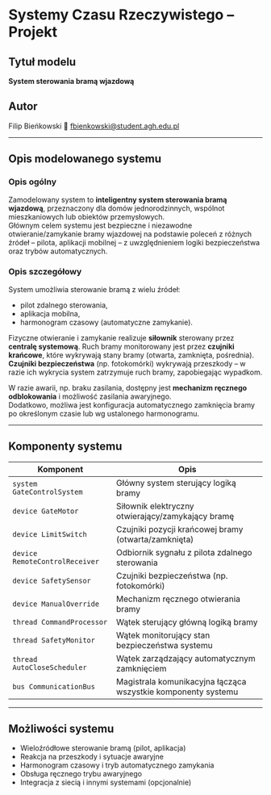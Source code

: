 # Systemy Czasu Rzeczywistego – Projekt

## Tytuł modelu
**System sterowania bramą wjazdową**

## Autor
Filip Bieńkowski
📧 fbienkowski@student.agh.edu.pl

---

## Opis modelowanego systemu

### Opis ogólny
Zamodelowany system to **inteligentny system sterowania bramą wjazdową**, przeznaczony dla domów jednorodzinnych, wspólnot mieszkaniowych lub obiektów przemysłowych.  
Głównym celem systemu jest bezpieczne i niezawodne otwieranie/zamykanie bramy wjazdowej na podstawie poleceń z różnych źródeł – pilota, aplikacji mobilnej – z uwzględnieniem logiki bezpieczeństwa oraz trybów automatycznych.

### Opis szczegółowy
System umożliwia sterowanie bramą z wielu źródeł:
- pilot zdalnego sterowania,
- aplikacja mobilna,
- harmonogram czasowy (automatyczne zamykanie).

Fizyczne otwieranie i zamykanie realizuje **siłownik** sterowany przez **centralę systemową**. Ruch bramy monitorowany jest przez **czujniki krańcowe**, które wykrywają stany bramy (otwarta, zamknięta, pośrednia).  
**Czujniki bezpieczeństwa** (np. fotokomórki) wykrywają przeszkody – w razie ich wykrycia system zatrzymuje ruch bramy, zapobiegając wypadkom.  

W razie awarii, np. braku zasilania, dostępny jest **mechanizm ręcznego odblokowania** i możliwość zasilania awaryjnego.  
Dodatkowo, możliwa jest konfiguracja automatycznego zamknięcia bramy po określonym czasie lub wg ustalonego harmonogramu.

---

## Komponenty systemu

| Komponent              | Opis                                                                 |
|------------------------|----------------------------------------------------------------------|
| `system GateControlSystem`   | Główny system sterujący logiką bramy                               |
| `device GateMotor`           | Siłownik elektryczny otwierający/zamykający bramę                   |
| `device LimitSwitch`         | Czujniki pozycji krańcowej bramy (otwarta/zamknięta)                |
| `device RemoteControlReceiver` | Odbiornik sygnału z pilota zdalnego sterowania                     |
| `device SafetySensor`        | Czujniki bezpieczeństwa (np. fotokomórki)                            |
| `device ManualOverride`      | Mechanizm ręcznego otwierania bramy                                 |
| `thread CommandProcessor`    | Wątek sterujący główną logiką bramy                                 |
| `thread SafetyMonitor`       | Wątek monitorujący stan bezpieczeństwa systemu                      |
| `thread AutoCloseScheduler`  | Wątek zarządzający automatycznym zamknięciem                        |
| `bus CommunicationBus`       | Magistrala komunikacyjna łącząca wszystkie komponenty systemu        |

---

## Możliwości systemu

- Wieloźródłowe sterowanie bramą (pilot, aplikacja)
- Reakcja na przeszkody i sytuacje awaryjne
- Harmonogram czasowy i tryb automatycznego zamykania
- Obsługa ręcznego trybu awaryjnego
- Integracja z siecią i innymi systemami (opcjonalnie)




